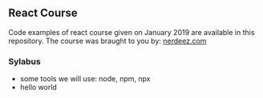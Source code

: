 ## React Course

Code examples of react course given on January 2019 are available in this repository. 
The course was braught to you by: 
[nerdeez.com](https://www.nerdeez.com)

### Sylabus

- some tools we will use: node, npm, npx
- hello world
